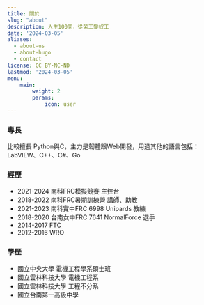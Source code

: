 ```yaml
---
title: 關於
slug: "about"
description: 人生100問，從勞工變奴工
date: '2024-03-05'
aliases:
  - about-us
  - about-hugo
  - contact
license: CC BY-NC-ND
lastmod: '2024-03-05'
menu:
    main:
        weight: 2
        params:
            icon: user
---
```


### 專長
比較擅長 Python與C，主力是韌體跟Web開發，用過其他的語言包括：LabVIEW、C++、C#、Go

### 經歷
* 2021-2024 南科FRC模擬競賽 主控台
* 2018-2022 南科FRC暑期訓練營 講師、助教
* 2021-2023 南科實中FRC 6998 Unipards 教練
* 2018-2020 台南女中FRC 7641 NormalForce 選手
* 2014-2017 FTC
* 2012-2016 WRO

### 學歷
* 國立中央大學 電機工程學系碩士班
* 國立雲林科技大學 電機工程系
* 國立雲林科技大學 工程不分系
* 國立台南第一高級中學

